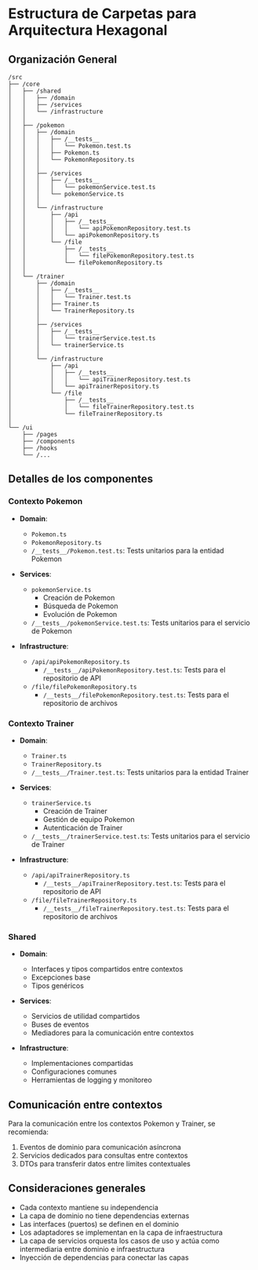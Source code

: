 # Estructura de Carpetas para Arquitectura Hexagonal

## Organización General

```
/src
├── /core
│   ├── /shared
│   │   ├── /domain
│   │   ├── /services
│   │   └── /infrastructure
│   │
│   ├── /pokemon
│   │   ├── /domain
│   │   │   ├── /__tests__
│   │   │   │   └── Pokemon.test.ts
│   │   │   ├── Pokemon.ts
│   │   │   └── PokemonRepository.ts
│   │   │
│   │   ├── /services
│   │   │   ├── /__tests__
│   │   │   │   └── pokemonService.test.ts
│   │   │   └── pokemonService.ts
│   │   │
│   │   └── /infrastructure
│   │       ├── /api
│   │       │   ├── /__tests__
│   │       │   │   └── apiPokemonRepository.test.ts
│   │       │   └── apiPokemonRepository.ts
│   │       └── /file
│   │           ├── /__tests__
│   │           │   └── filePokemonRepository.test.ts
│   │           └── filePokemonRepository.ts
│   │
│   └── /trainer
│       ├── /domain
│       │   ├── /__tests__
│       │   │   └── Trainer.test.ts
│       │   ├── Trainer.ts
│       │   └── TrainerRepository.ts
│       │
│       ├── /services
│       │   ├── /__tests__
│       │   │   └── trainerService.test.ts
│       │   └── trainerService.ts
│       │
│       └── /infrastructure
│           ├── /api
│           │   ├── /__tests__
│           │   │   └── apiTrainerRepository.test.ts
│           │   └── apiTrainerRepository.ts
│           └── /file
│               ├── /__tests__
│               │   └── fileTrainerRepository.test.ts
│               └── fileTrainerRepository.ts
│
└── /ui
    ├── /pages
    ├── /components
    ├── /hooks
    └── /...
```

## Detalles de los componentes

### Contexto Pokemon

- **Domain**:

  - `Pokemon.ts`
  - `PokemonRepository.ts`
  - `/__tests__/Pokemon.test.ts`: Tests unitarios para la entidad Pokemon

- **Services**:

  - `pokemonService.ts`
    - Creación de Pokemon
    - Búsqueda de Pokemon
    - Evolución de Pokemon
  - `/__tests__/pokemonService.test.ts`: Tests unitarios para el servicio de Pokemon

- **Infrastructure**:
  - `/api/apiPokemonRepository.ts`
    - `/__tests__/apiPokemonRepository.test.ts`: Tests para el repositorio de API
  - `/file/filePokemonRepository.ts`
    - `/__tests__/filePokemonRepository.test.ts`: Tests para el repositorio de archivos

### Contexto Trainer

- **Domain**:

  - `Trainer.ts`
  - `TrainerRepository.ts`
  - `/__tests__/Trainer.test.ts`: Tests unitarios para la entidad Trainer

- **Services**:

  - `trainerService.ts`
    - Creación de Trainer
    - Gestión de equipo Pokemon
    - Autenticación de Trainer
  - `/__tests__/trainerService.test.ts`: Tests unitarios para el servicio de Trainer

- **Infrastructure**:
  - `/api/apiTrainerRepository.ts`
    - `/__tests__/apiTrainerRepository.test.ts`: Tests para el repositorio de API
  - `/file/fileTrainerRepository.ts`
    - `/__tests__/fileTrainerRepository.test.ts`: Tests para el repositorio de archivos

### Shared

- **Domain**:

  - Interfaces y tipos compartidos entre contextos
  - Excepciones base
  - Tipos genéricos

- **Services**:

  - Servicios de utilidad compartidos
  - Buses de eventos
  - Mediadores para la comunicación entre contextos

- **Infrastructure**:
  - Implementaciones compartidas
  - Configuraciones comunes
  - Herramientas de logging y monitoreo

## Comunicación entre contextos

Para la comunicación entre los contextos Pokemon y Trainer, se recomienda:

1. Eventos de dominio para comunicación asíncrona
2. Servicios dedicados para consultas entre contextos
3. DTOs para transferir datos entre límites contextuales

## Consideraciones generales

- Cada contexto mantiene su independencia
- La capa de dominio no tiene dependencias externas
- Las interfaces (puertos) se definen en el dominio
- Los adaptadores se implementan en la capa de infraestructura
- La capa de servicios orquesta los casos de uso y actúa como intermediaria entre dominio e infraestructura
- Inyección de dependencias para conectar las capas
